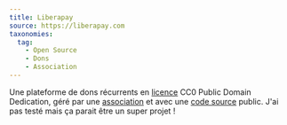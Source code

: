 ```yaml
---
title: Liberapay
source: https://liberapay.com
taxonomies:
  tag: 
    - Open Source
    - Dons
    - Association
---
```


Une plateforme de dons récurrents en [licence](https://github.com/liberapay/liberapay.com#license) CC0 Public Domain Dedication, géré par une [association](https://github.com/liberapay/liberapay.org) et avec une [code source](https://github.com/liberapay/liberapay.com) public. J'ai pas testé mais ça parait être un super projet !
